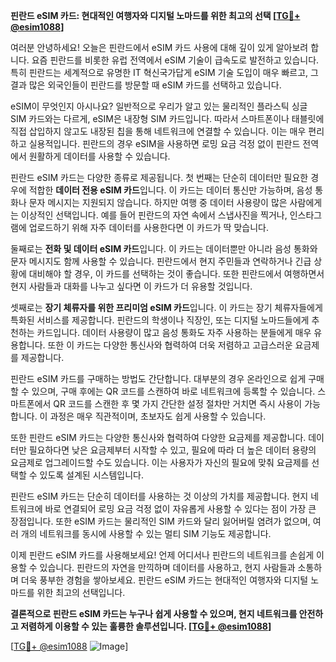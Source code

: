 **핀란드 eSIM 카드: 현대적인 여행자와 디지털 노마드를 위한 최고의 선택 [[TG💪+ @esim1088](https://t.me/s/esim1088)]**

여러분 안녕하세요! 오늘은 핀란드에서 eSIM 카드 사용에 대해 깊이 있게 알아보려 합니다. 요즘 핀란드를 비롯한 유럽 전역에서 eSIM 기술이 급속도로 발전하고 있습니다. 특히 핀란드는 세계적으로 유명한 IT 혁신국가답게 eSIM 기술 도입이 매우 빠르고, 그 결과 많은 외국인들이 핀란드를 방문할 때 eSIM 카드를 선택하고 있습니다.

eSIM이 무엇인지 아시나요? 일반적으로 우리가 알고 있는 물리적인 플라스틱 싱글 SIM 카드와는 다르게, eSIM은 내장형 SIM 카드입니다. 따라서 스마트폰이나 태블릿에 직접 삽입하지 않고도 내장된 칩을 통해 네트워크에 연결할 수 있습니다. 이는 매우 편리하고 실용적입니다. 핀란드의 경우 eSIM을 사용하면 로밍 요금 걱정 없이 핀란드 전역에서 원활하게 데이터를 사용할 수 있습니다.

핀란드 eSIM 카드는 다양한 종류로 제공됩니다. 첫 번째는 단순히 데이터만 필요한 경우에 적합한 **데이터 전용 eSIM 카드**입니다. 이 카드는 데이터 통신만 가능하며, 음성 통화나 문자 메시지는 지원되지 않습니다. 하지만 여행 중 데이터 사용량이 많은 사람에게는 이상적인 선택입니다. 예를 들어 핀란드의 자연 속에서 스냅사진을 찍거나, 인스타그램에 업로드하기 위해 자주 데이터를 사용한다면 이 카드가 딱 맞습니다.

둘째로는 **전화 및 데이터 eSIM 카드**입니다. 이 카드는 데이터뿐만 아니라 음성 통화와 문자 메시지도 함께 사용할 수 있습니다. 핀란드에서 현지 주민들과 연락하거나 긴급 상황에 대비해야 할 경우, 이 카드를 선택하는 것이 좋습니다. 또한 핀란드에서 여행하면서 현지 사람들과 대화를 나누고 싶다면 이 카드가 더 유용할 것입니다.

셋째로는 **장기 체류자를 위한 프리미엄 eSIM 카드**입니다. 이 카드는 장기 체류자들에게 특화된 서비스를 제공합니다. 핀란드의 학생이나 직장인, 또는 디지털 노마드들에게 추천하는 카드입니다. 데이터 사용량이 많고 음성 통화도 자주 사용하는 분들에게 매우 유용합니다. 또한 이 카드는 다양한 통신사와 협력하여 더욱 저렴하고 고급스러운 요금제를 제공합니다.

핀란드 eSIM 카드를 구매하는 방법도 간단합니다. 대부분의 경우 온라인으로 쉽게 구매할 수 있으며, 구매 후에는 QR 코드를 스캔하여 바로 네트워크에 등록할 수 있습니다. 스마트폰에서 QR 코드를 스캔한 후 몇 가지 간단한 설정 절차만 거치면 즉시 사용이 가능합니다. 이 과정은 매우 직관적이며, 초보자도 쉽게 사용할 수 있습니다.

또한 핀란드 eSIM 카드는 다양한 통신사와 협력하여 다양한 요금제를 제공합니다. 데이터만 필요하다면 낮은 요금제부터 시작할 수 있고, 필요에 따라 더 높은 데이터 용량의 요금제로 업그레이드할 수도 있습니다. 이는 사용자가 자신의 필요에 맞춰 요금제를 선택할 수 있도록 설계된 시스템입니다.

핀란드 eSIM 카드는 단순히 데이터를 사용하는 것 이상의 가치를 제공합니다. 현지 네트워크에 바로 연결되어 로밍 요금 걱정 없이 자유롭게 사용할 수 있다는 점이 가장 큰 장점입니다. 또한 eSIM 카드는 물리적인 SIM 카드와 달리 잃어버릴 염려가 없으며, 여러 개의 네트워크를 동시에 사용할 수 있는 멀티 SIM 기능도 제공합니다.

이제 핀란드 eSIM 카드를 사용해보세요! 언제 어디서나 핀란드의 네트워크를 손쉽게 이용할 수 있습니다. 핀란드의 자연을 만끽하며 데이터를 사용하고, 현지 사람들과 소통하며 더욱 풍부한 경험을 쌓아보세요. 핀란드 eSIM 카드는 현대적인 여행자와 디지털 노마드를 위한 최고의 선택입니다.

**결론적으로 핀란드 eSIM 카드는 누구나 쉽게 사용할 수 있으며, 현지 네트워크를 안전하고 저렴하게 이용할 수 있는 훌륭한 솔루션입니다. [[TG💪+ @esim1088](https://t.me/s/esim1088)]**

[[TG💪+ @esim1088](https://t.me/s/esim1088) ![Image](https://i.postimg.cc/Y0z9fWf4/image.png)]